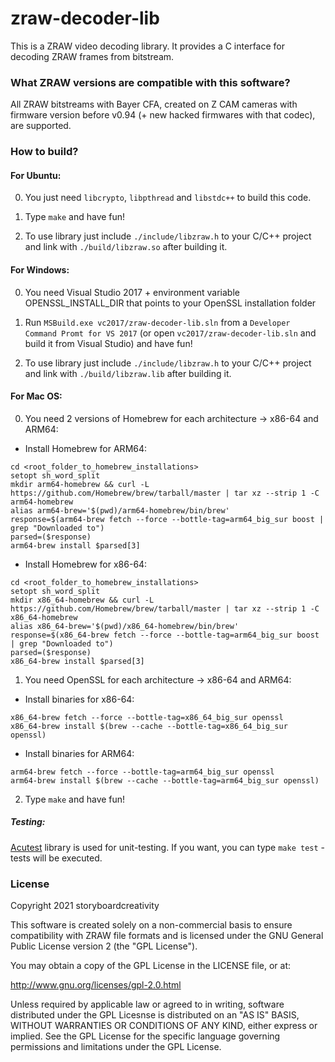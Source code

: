 # zraw-decoder-lib

This is a ZRAW video decoding library. It provides a C interface for decoding ZRAW frames from bitstream.

### What ZRAW versions are compatible with this software?

All ZRAW bitstreams with Bayer CFA, created on Z CAM cameras with firmware version before v0.94 (+ new hacked firmwares with that codec), are supported.

### How to build?

#### For Ubuntu:

0. You just need `libcrypto`, `libpthread` and `libstdc++` to build this code.

1. Type `make` and have fun!

2. To use library just include `./include/libzraw.h` to your C/C++ project and link with `./build/libzraw.so` after building it.

#### For Windows:

0. You need Visual Studio 2017 + environment variable OPENSSL_INSTALL_DIR that points to your OpenSSL installation folder

1. Run `MSBuild.exe vc2017/zraw-decoder-lib.sln` from a `Developer Command Promt for VS 2017` (or open `vc2017/zraw-decoder-lib.sln` and build it from Visual Studio) and have fun!

2. To use library just include `./include/libzraw.h` to your C/C++ project and link with `./build/libzraw.lib` after building it.

#### For Mac OS:

0. You need 2 versions of Homebrew for each architecture -> x86-64 and ARM64:
- Install Homebrew for ARM64:
```
cd <root_folder_to_homebrew_installations>
setopt sh_word_split
mkdir arm64-homebrew && curl -L https://github.com/Homebrew/brew/tarball/master | tar xz --strip 1 -C arm64-homebrew
alias arm64-brew='$(pwd)/arm64-homebrew/bin/brew'
response=$(arm64-brew fetch --force --bottle-tag=arm64_big_sur boost | grep "Downloaded to")
parsed=($response)
arm64-brew install $parsed[3]
```
- Install Homebrew for x86-64:
```
cd <root_folder_to_homebrew_installations>
setopt sh_word_split
mkdir x86_64-homebrew && curl -L https://github.com/Homebrew/brew/tarball/master | tar xz --strip 1 -C x86_64-homebrew
alias x86_64-brew='$(pwd)/x86_64-homebrew/bin/brew'
response=$(x86_64-brew fetch --force --bottle-tag=arm64_big_sur boost | grep "Downloaded to")
parsed=($response)
x86_64-brew install $parsed[3]
```
1. You need OpenSSL for each architecture -> x86-64 and ARM64:
- Install binaries for x86-64:
```
x86_64-brew fetch --force --bottle-tag=x86_64_big_sur openssl
x86_64-brew install $(brew --cache --bottle-tag=x86_64_big_sur openssl)
```
- Install binaries for ARM64:
```
arm64-brew fetch --force --bottle-tag=arm64_big_sur openssl
arm64-brew install $(brew --cache --bottle-tag=arm64_big_sur openssl)
```
2. Type `make` and have fun!

##### Testing:

[Acutest](https://github.com/mity/acutest) library is used for unit-testing. If you want, you can type `make test` - tests will be executed.

### License

Copyright 2021 storyboardcreativity

This software is created solely on a non-commercial basis to ensure compatibility with ZRAW file formats and is licensed under the GNU General Public License version 2 (the "GPL License").

You may obtain a copy of the GPL License in the LICENSE file, or at:

http://www.gnu.org/licenses/gpl-2.0.html

Unless required by applicable law or agreed to in writing, software distributed under the GPL Licesnse is distributed on an "AS IS" BASIS, WITHOUT WARRANTIES OR CONDITIONS OF ANY KIND, either express or implied. See the GPL License for the specific language governing permissions and limitations under the GPL License.
